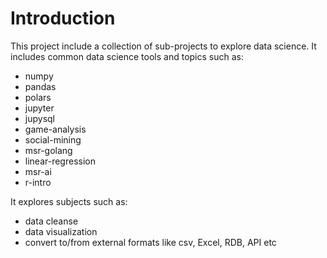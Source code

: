 # Introduction

This project include a collection of sub-projects to explore data science.
It includes common data science tools and topics such as:

- numpy
- pandas
- polars
- jupyter
- jupysql
- game-analysis
- social-mining
- msr-golang
- linear-regression
- msr-ai
- r-intro

It explores subjects such as:

- data cleanse
- data visualization
- convert to/from external formats like csv, Excel, RDB, API etc

